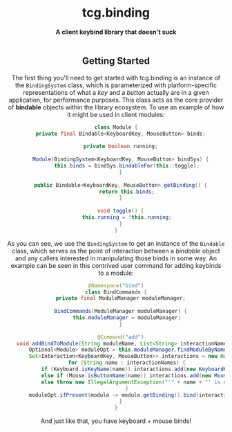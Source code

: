 <h1 align="center">tcg.binding</h1>

<div align="center">
  <strong>A client keybind library that doesn't suck</strong>
</div>
<br />

<div align="center">
  
 ## Getting Started
 
The first thing you'll need to get started with tcg.binding is an instance of the `BindingSystem` class, which is parameterized with platform-specific representations of what a *key* and a *button* actually are in a given application, for performance purposes. This class acts as the core provider of **bindable** objects within the library ecosystem. To use an example of how it might be used in client modules:
 ```java
 class Module {
    private final Bindable<KeyboardKey, MouseButton> binds;
    
    private boolean running;
    
    Module(BindingSystem<KeyboardKey, MouseButton> bindSys) {
        this.binds = bindSys.bindableFor(this::toggle);
    }
    
    public Bindable<KeyboardKey, MouseButton> getBinding() {
        return this.binds;
    }
    
    void toggle() {
        this.running = !this.running;
    }
 }
 ```
 As you can see, we use the `BindingSystem` to get an instance of the `Bindable` class, which serves as the point of interaction between a *bindable* object and any callers interested in manipulating those binds in some way. An example can be seen in this contrived user command for adding keybinds to a module:
 ```java
 @Namespace("bind")
 class BindCommands {
    private final ModuleManager moduleManager;
    
    BindCommands(ModuleManager moduleManager) {
        this.moduleManager = moduleManager;
    }
    
    @Command("add")
    void addBindToModule(String moduleName, List<String> interactionNames) {
        Optional<Module> moduleOpt = this.moduleManager.findModuleByName(moduleName);
        Set<Interaction<KeyboardKey, MouseButton>> interactions = new HashSet<>();
        for (String name : interactionNames) {
            if (Keyboard.isKeyName(name)) interactions.add(new KeyboardKey(name));
            else if (Mouse.isButtonName(name)) interactions.add(new MouseButton(name));
            else throw new IllegalArgumentException("'" + name + "' is not a valid key or button name");
        }
        moduleOpt.ifPresent(module -> module.getBinding().bind(interactions));
    }
 }
 ```
 And just like that, you have keyboard + mouse binds!
